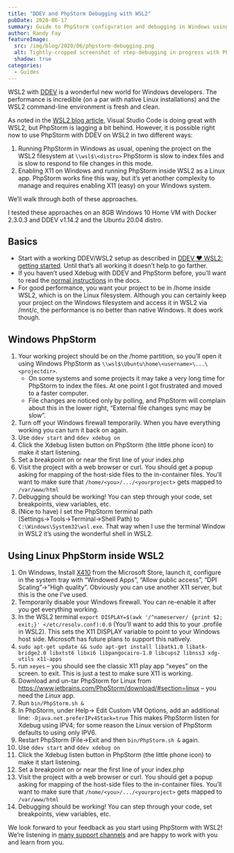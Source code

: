 ```yaml
---
title: "DDEV and PhpStorm Debugging with WSL2"
pubDate: 2020-06-17
summary: Guide to PhpStorm configuration and debugging in Windows using WSL2.
author: Randy Fay
featureImage:
  src: /img/blog/2020/06/phpstorm-debugging.png
  alt: Tightly-cropped screenshot of step-debugging in progress with PhpStorm, with source code in one pane and debug variables in another
  shadow: true
categories:
  - Guides
---
```


WSL2 with [DDEV](https://ddev.com/ddev-local/) is a wonderful new world for Windows developers. The performance is incredible (on a par with native Linux installations) and the WSL2 command-line environment is fresh and clean.

As noted in the [WSL2 blog article](https://ddev.com/ddev-local/ddev-wsl2-getting-started/), Visual Studio Code is doing great with WSL2, but PhpStorm is lagging a bit behind. However, it is possible right now to use PhpStorm with DDEV on WSL2 in two different ways:

1. Running PhpStorm in Windows as usual, opening the project on the WSL2 filesystem at `\\wsl$\<distro>` PhpStorm is slow to index files and is slow to respond to file changes in this mode.
2. Enabling X11 on Windows and running PhpStorm inside WSL2 as a Linux app. PhpStorm works fine this way, but it’s yet another complexity to manage and requires enabling X11 (easy) on your Windows system.

We’ll walk through both of these approaches.

I tested these approaches on an 8GB Windows 10 Home VM with Docker 2.3.0.3 and DDEV v1.14.2 and the Ubuntu 20.04 distro.

## Basics

- Start with a working DDEV/WSL2 setup as described in [DDEV ❤️ WSL2: getting started](https://ddev.com/ddev-local/ddev-wsl2-getting-started/). Until that’s all working it doesn’t help to go farther.
- If you haven’t used Xdebug with DDEV and PhpStorm before, you’ll want to read the [normal instructions](https://ddev.readthedocs.io/en/stable/users/step-debugging/#step-debugging-with-ddev-and-xdebug) in the docs.
- For good performance, you want your project to be in /home inside WSL2, which is on the Linux filesystem. Although you can certainly keep your project on the Windows filesystem and access it in WSL2 via /mnt/c, the performance is no better than native Windows. It does work though.

## Windows PhpStorm

1. Your working project should be on the /home partition, so you’ll open it using Windows PhpStorm as `\\wsl$\Ubuntu\home\<username>\...\<projectdir>`.
   - On some systems and some projects it may take a very long time for PhpStorm to index the files. At one point I got frustrated and moved to a faster computer.
   - File changes are noticed only by polling, and PhpStorm will complain about this in the lower right, “External file changes sync may be slow”.
2. Turn off your Windows firewall temporarily. When you have everything working you can turn it back on again.
3. Use `ddev start` and `ddev xdebug on`
4. Click the Xdebug listen button on PhpStorm (the little phone icon) to make it start listening.
5. Set a breakpoint on or near the first line of your index.php
6. Visit the project with a web browser or curl. You should get a popup asking for mapping of the host-side files to the in-container files. You’ll want to make sure that `/home/<you>/.../<yourproject>` gets mapped to `/var/www/html`
7. Debugging should be working! You can step through your code, set breakpoints, view variables, etc.
8. (Nice to have) I set the PhpStorm terminal path (Settings→Tools→Terminal→Shell Path) to `C:\Windows\System32\wsl.exe`. That way when I use the terminal Window in WSL2 it’s using the wonderful shell in WSL2.

## Using Linux PhpStorm inside WSL2

1. On Windows, Install [X410](https://www.microsoft.com/store/productId/9NLP712ZMN9Q) from the Microsoft Store, launch it, configure in the system tray with “Windowed Apps”, “Allow public access”, “DPI Scaling”→”High quality”. Obviously you can use another X11 server, but this is the one I’ve used.
2. Temporarily disable your Windows firewall. You can re-enable it after you get everything working.
3. In the WSL2 terminal `export DISPLAY=$(awk '/^nameserver/ {print $2; exit;}' </etc/resolv.conf):0.0` (You’ll want to add this to your .profile in WSL2). This sets the X11 DISPLAY variable to point to your Windows host side. Microsoft has future plans to support this natively.
4. `sudo apt-get update && sudo apt-get install libatk1.0 libatk-bridge2.0 libxtst6 libxi6 libpangocairo-1.0 libcups2 libnss3 xdg-utils x11-apps`
5. run `xeyes` – you should see the classic X11 play app “xeyes” on the screen. <ctrl-c> to exit. This is just a test to make sure X11 is working.
6. Download and un-tar PhpStorm for Linux from <https://www.jetbrains.com/PhpStorm/download/#section=linux> – you need the _Linux_ app.
7. Run `bin/PhpStorm.sh &`
8. In PhpStorm, under Help→ Edit Custom VM Options, add an additional line: `-Djava.net.preferIPv4Stack=true` This makes PhpStorm listen for Xdebug using IPV4; for some reason the Linux version of PhpStorm defaults to using only IPV6.
9. Restart PhpStorm (File→Exit and then `bin/PhpStorm.sh &` again.
10. Use `ddev start` and `ddev xdebug on`
11. Click the Xdebug listen button in PhpStorm (the little phone icon) to make it start listening.
12. Set a breakpoint on or near the first line of your index.php
13. Visit the project with a web browser or curl. You should get a popup asking for mapping of the host-side files to the in-container files. You’ll want to make sure that `/home/<you>/.../<yourproject>` gets mapped to `/var/www/html`
14. Debugging should be working! You can step through your code, set breakpoints, view variables, etc.

We look forward to your feedback as you start using PhpStorm with WSL2! We’re listening in [many support channels](https://ddev.readthedocs.io/en/stable/#support) and are happy to work with you and learn from you.
